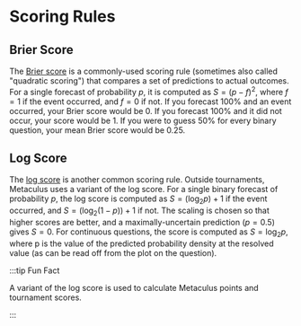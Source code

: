 ---
---

# Scoring Rules

## Brier Score

The [Brier score](https://en.wikipedia.org/wiki/Brier_score) is a commonly-used scoring rule (sometimes also called "quadratic scoring") that compares a set of predictions to actual outcomes. For a single forecast of probability $p$, it is computed as $S=(p-f)^2$, where $f=1$ if the event occurred, and $f=0$ if not. If you forecast 100% and an event occurred, your Brier score would be $0$. If you forecast 100% and it did not occur, your score would be $1$. If you were to guess 50% for every binary question, your mean Brier score would be $0.25$.

## Log Score

The [log score](https://en.wikipedia.org/wiki/Scoring_rule#Logarithmic_scoring_rule) is another common scoring rule. Outside tournaments, Metaculus uses a variant of the log score. For a single binary forecast of probability $p$, the log score is computed as $S=(\log_2 p)+1$ if the event occurred, and $S=(\log_2 (1-p))+1$ if not. The scaling is chosen so that higher scores are better, and a maximally-uncertain prediction ($p=0.5$) gives $S=0$. For continuous questions, the score is computed as $S=\log_2 p$, where p is the value of the predicted probability density at the resolved value (as can be read off from the plot on the question).

:::tip Fun Fact

A variant of the log score is used to calculate Metaculus points and tournament scores.

:::